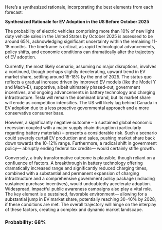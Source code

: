 Here’s a synthesized rationale, incorporating the best elements from each forecast:

**Synthesized Rationale for EV Adoption in the US Before October 2025**

The probability of electric vehicles comprising more than 10% of new light duty vehicle sales in the United States by October 2025 is assessed to be around 65%, acknowledging significant uncertainty within the remaining 11-18 months. The timeframe is critical, as rapid technological advancements, policy shifts, and economic conditions can dramatically alter the trajectory of EV adoption.

Currently, the most likely scenario, assuming no major disruptions, involves a continued, though perhaps slightly decelerating, upward trend in EV market share, settling around 15-18% by the end of 2025. The status quo reflects a gradual increase driven by improved EV models (like the Model Y and Mach-E), supportive, albeit ultimately phased-out, government incentives, and ongoing advancements in battery technology and charging infrastructure. Tesla will remain the dominant brand, but its market share will erode as competition intensifies. The US will likely lag behind Canada in EV adoption due to a less proactive governmental approach and a more conservative consumer base.

However, a significantly negative outcome – a sustained global economic recession coupled with a major supply chain disruption (particularly regarding battery materials) – presents a considerable risk. Such a scenario could severely curtail EV production and sales, pushing market share back down towards the 10-12% range. Furthermore, a radical shift in government policy— abruptly ending federal tax credits— would certainly stifle growth. 

Conversely, a truly transformative outcome is plausible, though reliant on a confluence of factors. A breakthrough in battery technology offering dramatically increased range and significantly reduced charging times, combined with a substantial and permanent expansion of charging infrastructure and a comprehensive government policy package (including sustained purchase incentives), would undoubtedly accelerate adoption. Widespread, impactful public awareness campaigns also play a vital role.  The key element is a sustained, favorable environment— allowing for a substantial jump in EV market share, potentially reaching 30-40% by 2028, if these conditions are met. The overall trajectory will hinge on the interplay of these factors, creating a complex and dynamic market landscape.

### Probability: 68%